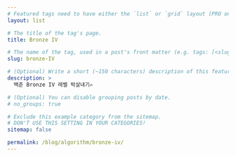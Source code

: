 ```yaml
---
# Featured tags need to have either the `list` or `grid` layout (PRO only).
layout: list

# The title of the tag's page.
title: Bronze IV

# The name of the tag, used in a post's front matter (e.g. tags: [<slug>]).
slug: bronze-IV

# (Optional) Write a short (~150 characters) description of this featured tag.
description: >
  백준 Bronze IV 레벨 박살내기✍️

# (Optional) You can disable grouping posts by date.
# no_groups: true

# Exclude this example category from the sitemap.
# DON'T USE THIS SETTING IN YOUR CATEGORIES!
sitemap: false

permalink: /blog/algorithm/bronze-iv/
---
```


